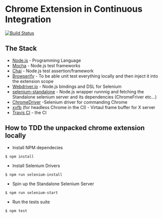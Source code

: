 # Chrome Extension in Continuous Integration
[![Build Status](https://travis-ci.org/apiaryio/chrome-extension-ci.svg?branch=master)](https://travis-ci.org/apiaryio/chrome-extension-ci)


## The Stack

- [Node.js](https://nodejs.org/en/) - Programming Language
- [Mocha](https://mochajs.org/) - Node.js test frameworks
- [Chai](http://chaijs.com/) - Node.js test assertion/framework
- [Browserify](http://browserify.org/) - To be able unit test everything locally and then inject it into the extension scope
- [Webdriver.io](http://webdriver.io/) - Node.js bindings and DSL for Selenium
- [selenium-standalone](https://github.com/vvo/selenium-standalone) - Node.js wrapper runnnig and fetching the Standalone selenium server and its dependencies (ChromeFriver etc...)
- [ChromeDriver](https://sites.google.com/a/chromium.org/chromedriver/capabilities) -Selenium driver for commanding Chrome
- [xvfb](https://docs.travis-ci.com/user/gui-and-headless-browsers/) (for headless Chrome in the CI) - Virtaul frame buffer for X server
- [Travis CI](https://travis-ci.org) - the CI


## How to TDD the unpacked chrome extension locally


- Install NPM dependecies
```
$ npm install
```

- Install Selenium Drivers
```
$ npm run selenium-install
```

- Spin up the Standalone Selenium Server
```
$ npm run selenium-start
```

- Run the tests suite
```
$ npm test
```


